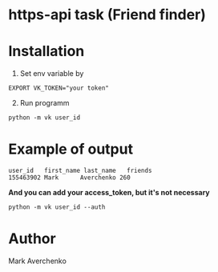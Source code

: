 # https-api task (Friend finder)

# Installation
1. Set env variable by
```shell
EXPORT VK_TOKEN="your token"
```
2. Run programm
```shell
python -m vk user_id
```
# Example of output
```shell
user_id   first_name last_name   friends
155463902 Mark      Averchenko 260
```
**And you can add your access_token, but it's not necessary**
```shell
python -m vk user_id --auth
```

# Author
Mark Averchenko
